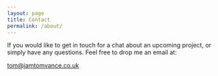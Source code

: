 ```yaml
---
layout: page
title: Contact
permalink: /about/
---
```


If you would like to get in touch for a chat about an
upcoming project, or simply have any questions. Feel free to
drop me an email at:

[tom@iamtomvance.co.uk](mailto:tom@iamtomvance.co.uk)